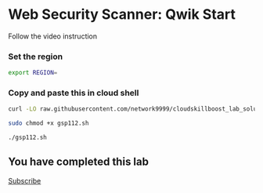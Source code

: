 
# Web Security Scanner: Qwik Start

Follow the video instruction



### Set the region

```bash
export REGION=
```

### Copy and paste this in cloud shell

```bash
curl -LO raw.githubusercontent.com/network9999/cloudskillboost_lab_solutions/main/The%20Arcade%20June%20Speedrun/gsp112.sh

sudo chmod +x gsp112.sh

./gsp112.sh
```


## You have completed this lab

[Subscribe](https://www.youtube.com/channel/UCO0joS82Lx31DcQD92lAkVA)

